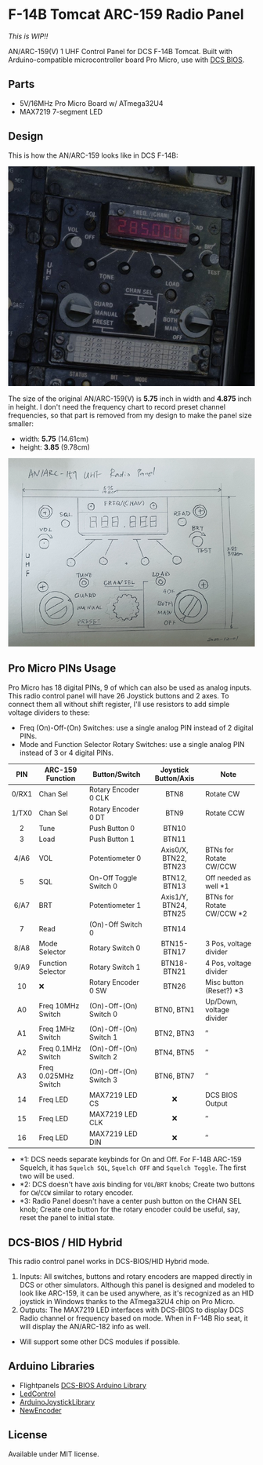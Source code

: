 # F-14B Tomcat ARC-159 Radio Panel

*This is WIP!!*

AN/ARC-159(V) 1 UHF Control Panel for DCS F-14B Tomcat. Built with Arduino-compatible microcontroller board Pro Micro, use with [DCS BIOS](https://github.com/dcs-bios/dcs-bios).

## Parts

* 5V/16MHz Pro Micro Board w/ ATmega32U4
* MAX7219 7-segment LED

## Design

This is how the AN/ARC-159 looks like in DCS F-14B:

![arc-159 in DCS](assets/arc-159.jpg)

The size of the original AN/ARC-159(V) is **5.75** inch in width and **4.875** inch in height. I don't need the frequency chart to record preset channel frequencies, so that part is removed from my design to make the panel size smaller:

* width: **5.75** (14.61cm)
* height: **3.85** (9.78cm)

![Panel Design](assets/design.png)

## Pro Micro PINs Usage

Pro Micro has 18 digital PINs, 9 of which can also be used as analog inputs. This radio control panel will have 26 Joystick buttons and 2 axes. To connect them all without shift register, I'll use resistors to add simple voltage dividers to these:

* Freq (On)-Off-(On) Switches: use a single analog PIN instead of 2 digital PINs.
* Mode and Function Selector Rotary Switches: use a single analog PIN instead of 3 or 4 digital PINs.

|  PIN  | ARC-159 Function     | Button/Switch          |  Joystick Button/Axis | Note                      |
|:-----:|----------------------|------------------------|:---------------------:|---------------------------|
| 0/RX1 | Chan Sel             | Rotary Encoder 0 CLK   |          BTN8         | Rotate CW                 |
| 1/TX0 | Chan Sel             | Rotary Encoder 0 DT    |          BTN9         | Rotate CCW                |
|   2   | Tune                 | Push Button 0          |         BTN10         |                           |
|   3   | Load                 | Push Button 1          |         BTN11         |                           |
|  4/A6 | VOL                  | Potentiometer 0        | Axis0/X, BTN22, BTN23 | BTNs for Rotate CW/CCW    |
|   5   | SQL                  | On-Off Toggle Switch 0 |      BTN12, BTN13     | Off needed as well *1     |
|  6/A7 | BRT                  | Potentiometer 1        | Axis1/Y, BTN24, BTN25 | BTNs for Rotate CW/CCW *2 |
|   7   | Read                 | (On)-Off Switch 0      |         BTN14         |                           |
|  8/A8 | Mode Selector        | Rotary Switch 0        |      BTN15-BTN17      | 3 Pos, voltage divider    |
|  9/A9 | Function Selector    | Rotary Switch 1        |      BTN18-BTN21      | 4 Pos, voltage divider    |
|   10  | ❌                   | Rotary Encoder 0 SW    |         BTN26         | Misc button (Reset?)   *3 |
|   A0  | Freq 10MHz Switch    | (On)-Off-(On) Switch 0 |       BTN0, BTN1      | Up/Down, voltage divider  |
|   A1  | Freq 1MHz Switch     | (On)-Off-(On) Switch 1 |       BTN2, BTN3      | ″                         |
|   A2  | Freq 0.1MHz Switch   | (On)-Off-(On) Switch 2 |       BTN4, BTN5      | ″                         |
|   A3  | Freq 0.025MHz Switch | (On)-Off-(On) Switch 3 |       BTN6, BTN7      | ″                         |
|   14  | Freq LED             | MAX7219 LED CS         |           ❌          | DCS BIOS Output           |
|   15  | Freq LED             | MAX7219 LED CLK        |           ❌          | ″                         |
|   16  | Freq LED             | MAX7219 LED DIN        |           ❌          | ″                         |

* *1: DCS needs separate keybinds for On and Off. For F-14B ARC-159 Squelch, it has `Squelch SQL`, `Squelch OFF` and `Squelch Toggle`. The first two will be used.
* *2: DCS doesn't have axis binding for `VOL`/`BRT` knobs; Create two buttons for `CW`/`CCW` similar to rotary encoder.
* *3: Radio Panel doesn't have a center push button on the CHAN SEL knob; Create one button for the rotary encoder could be useful, say, reset the panel to initial state.

## DCS-BIOS / HID Hybrid

This radio control panel works in DCS-BIOS/HID Hybrid mode.

1. Inputs: All switches, buttons and rotary encoders are mapped directly in DCS or other simulators. Although this panel is designed and modeled to look like ARC-159,
it can be used anywhere, as it's recognized as an HID joystick in Windows thanks to the ATmega32U4 chip on Pro Micro.
1. Outputs: The MAX7219 LED interfaces with DCS-BIOS to display DCS Radio channel or frequency based on mode. When in F-14B Rio seat, it will display the AN/ARC-182 info as well.
  * Will support some other DCS modules if possible.

## Arduino Libraries

* Flightpanels [DCS-BIOS Arduino Library](https://github.com/DCSFlightpanels/dcs-bios-arduino-library)
* [LedControl](https://github.com/wayoda/LedControl)
* [ArduinoJoystickLibrary](https://github.com/MHeironimus/ArduinoJoystickLibrary)
* [NewEncoder](https://github.com/gfvalvo/NewEncoder)

## License

Available under MIT license.
